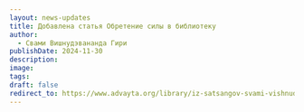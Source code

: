 ```yaml
---
layout: news-updates
title: Добавлена статья Обретение силы в библиотеку
author:
  - Свами Вишнудэвананда Гири
publishDate: 2024-11-30
description: 
image: 
tags: 
draft: false
redirect_to: https://www.advayta.org/library/iz-satsangov-svami-vishnudevananda-giri/statya-obretenie-sily/
---
```

